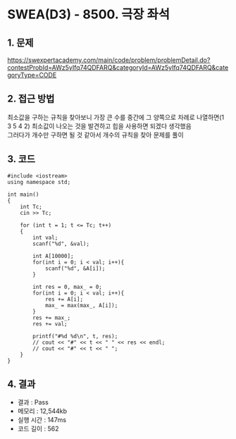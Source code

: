 # SWEA(D3) - 8500. 극장 좌석

## 1. 문제  
https://swexpertacademy.com/main/code/problem/problemDetail.do?contestProbId=AWz5yIfq74QDFARQ&categoryId=AWz5yIfq74QDFARQ&categoryType=CODE
## 2. 접근 방법  
최소값을 구하는 규칙을 찾아보니 가장 큰 수를 중간에 그 양쪽으로 차례로 나열하면(1 3 5 4 2) 최소값이 나오는 것을 발견하고 힙을 사용하면 되겠다 생각했음  
그러다가 개수만 구하면 될 것 같아서 개수의 규칙을 찾아 문제를 풀이
## 3. 코드  
```
#include <iostream>
using namespace std;

int main()
{
	int Tc;
	cin >> Tc;

	for (int t = 1; t <= Tc; t++)
	{
        int val;
        scanf("%d", &val);

        int A[10000];
        for(int i = 0; i < val; i++){
            scanf("%d", &A[i]);
        }

        int res = 0, max_ = 0;
        for(int i = 0; i < val; i++){
            res += A[i];
            max_ = max(max_, A[i]);
        }
        res += max_;
        res += val;

        printf("#%d %d\n", t, res);
		// cout << "#" << t << " " << res << endl;
        // cout << "#" << t << " ";
	}
}
```
## 4. 결과
- 결과 : Pass 
- 메모리 : 12,544kb
- 실행 시간 : 147ms
- 코드 길이 : 562